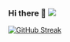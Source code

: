 ### Hi there 👋 <img src="https://komarev.com/ghpvc/?username=devmiano&&style=flat-square" />

[![GitHub Streak](http://github-readme-streak-stats.herokuapp.com?user=devmiano&theme=blueberry_duo&hide_border=true&date_format=j%20M%5B%20Y%5D&background=1A1F37&ring=FFCA3A&fire=FF6978&currStreakNum=0AFFF7&currStreakLabel=FF6978&sideLabels=0AFFF7&sideNums=FF6978&dates=FFCA3A&stroke=0AFFF7&border=FFCA3A)](https://git.io/streak-stats)

<!--
**devmiano/devmiano** is a ✨ _special_ ✨ repository because its `README.md` (this file) appears on your GitHub profile.

Here are some ideas to get you started:

- 🔭 I’m currently working on ...
- 🌱 I’m currently learning ...
- 👯 I’m looking to collaborate on ...
- 🤔 I’m looking for help with ...
- 💬 Ask me about ...
- 📫 How to reach me: ...
- 😄 Pronouns: ...
- ⚡ Fun fact: ...
-->
